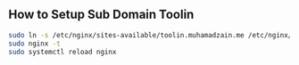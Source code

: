 ## How to Setup Sub Domain Toolin

```bash
sudo ln -s /etc/nginx/sites-available/toolin.muhamadzain.me /etc/nginx/sites-enabled/
sudo nginx -t
sudo systemctl reload nginx
```
